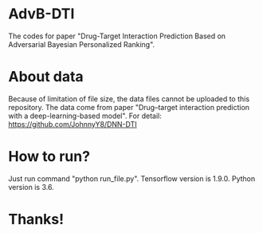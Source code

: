 # AdvB-DTI
The codes for paper "Drug-Target Interaction Prediction Based on Adversarial Bayesian Personalized Ranking".

# About data
Because of limitation of file size, the data files cannot be uploaded to this repository.
The data come from paper "Drug–target interaction prediction with a deep-learning-based model".
For detail: https://github.com/JohnnyY8/DNN-DTI

# How to run?
Just run command "python run_file.py".
Tensorflow version is 1.9.0.
Python version is 3.6.

# Thanks!
